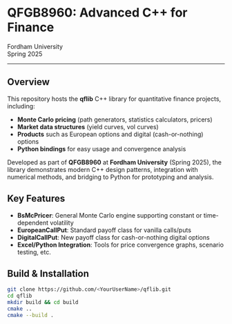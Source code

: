 # QFGB8960: Advanced C++ for Finance
Fordham University  
Spring 2025

---

## Overview

This repository hosts the **qflib** C++ library for quantitative finance projects, including:
- **Monte Carlo pricing** (path generators, statistics calculators, pricers)
- **Market data structures** (yield curves, vol curves)
- **Products** such as European options and digital (cash-or-nothing) options
- **Python bindings** for easy usage and convergence analysis

Developed as part of **QFGB8960** at **Fordham University** (Spring 2025), the library demonstrates modern C++ design patterns, integration with numerical methods, and bridging to Python for prototyping and analysis.

## Key Features
- **BsMcPricer**: General Monte Carlo engine supporting constant or time-dependent volatility
- **EuropeanCallPut**: Standard payoff class for vanilla calls/puts
- **DigitalCallPut**: New payoff class for cash-or-nothing digital options
- **Excel/Python Integration**: Tools for price convergence graphs, scenario testing, etc.

## Build & Installation

```bash
git clone https://github.com/<YourUserName>/qflib.git
cd qflib
mkdir build && cd build
cmake ..
cmake --build .
